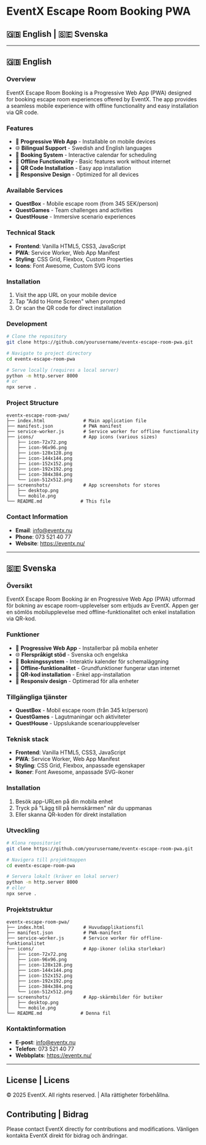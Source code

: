 # EventX Escape Room Booking PWA

## 🇬🇧 English | 🇸🇪 Svenska
 
---

## 🇬🇧 English

### Overview
EventX Escape Room Booking is a Progressive Web App (PWA) designed for booking escape room experiences offered by EventX. The app provides a seamless mobile experience with offline functionality and easy installation via QR code.

### Features
- 📱 **Progressive Web App** - Installable on mobile devices
- 🌐 **Bilingual Support** - Swedish and English languages
- 📅 **Booking System** - Interactive calendar for scheduling
- 🔄 **Offline Functionality** - Basic features work without internet
- 📲 **QR Code Installation** - Easy app installation
- 🎨 **Responsive Design** - Optimized for all devices

### Available Services
- **QuestBox** - Mobile escape room (from 345 SEK/person)
- **QuestGames** - Team challenges and activities
- **QuestHouse** - Immersive scenario experiences

### Technical Stack
- **Frontend**: Vanilla HTML5, CSS3, JavaScript
- **PWA**: Service Worker, Web App Manifest
- **Styling**: CSS Grid, Flexbox, Custom Properties
- **Icons**: Font Awesome, Custom SVG icons

### Installation
1. Visit the app URL on your mobile device
2. Tap "Add to Home Screen" when prompted
3. Or scan the QR code for direct installation

### Development
```bash
# Clone the repository
git clone https://github.com/yourusername/eventx-escape-room-pwa.git

# Navigate to project directory
cd eventx-escape-room-pwa

# Serve locally (requires a local server)
python -m http.server 8000
# or
npx serve .
```

### Project Structure
```
eventx-escape-room-pwa/
├── index.html              # Main application file
├── manifest.json           # PWA manifest
├── service-worker.js       # Service worker for offline functionality
├── icons/                  # App icons (various sizes)
│   ├── icon-72x72.png
│   ├── icon-96x96.png
│   ├── icon-128x128.png
│   ├── icon-144x144.png
│   ├── icon-152x152.png
│   ├── icon-192x192.png
│   ├── icon-384x384.png
│   └── icon-512x512.png
├── screenshots/            # App screenshots for stores
│   ├── desktop.png
│   └── mobile.png
└── README.md              # This file
```

### Contact Information
- **Email**: info@eventx.nu
- **Phone**: 073 521 40 77
- **Website**: https://eventx.nu/

---

## 🇸🇪 Svenska

### Översikt
EventX Escape Room Booking är en Progressive Web App (PWA) utformad för bokning av escape room-upplevelser som erbjuds av EventX. Appen ger en sömlös mobilupplevelse med offline-funktionalitet och enkel installation via QR-kod.

### Funktioner
- 📱 **Progressive Web App** - Installerbar på mobila enheter
- 🌐 **Flerspråkigt stöd** - Svenska och engelska
- 📅 **Bokningssystem** - Interaktiv kalender för schemaläggning
- 🔄 **Offline-funktionalitet** - Grundfunktioner fungerar utan internet
- 📲 **QR-kod installation** - Enkel app-installation
- 🎨 **Responsiv design** - Optimerad för alla enheter

### Tillgängliga tjänster
- **QuestBox** - Mobil escape room (från 345 kr/person)
- **QuestGames** - Lagutmaningar och aktiviteter
- **QuestHouse** - Uppslukande scenarioupplevelser

### Teknisk stack
- **Frontend**: Vanilla HTML5, CSS3, JavaScript
- **PWA**: Service Worker, Web App Manifest
- **Styling**: CSS Grid, Flexbox, anpassade egenskaper
- **Ikoner**: Font Awesome, anpassade SVG-ikoner

### Installation
1. Besök app-URLen på din mobila enhet
2. Tryck på "Lägg till på hemskärmen" när du uppmanas
3. Eller skanna QR-koden för direkt installation

### Utveckling
```bash
# Klona repositoriet
git clone https://github.com/yourusername/eventx-escape-room-pwa.git

# Navigera till projektmappen
cd eventx-escape-room-pwa

# Servera lokalt (kräver en lokal server)
python -m http.server 8000
# eller
npx serve .
```

### Projektstruktur
```
eventx-escape-room-pwa/
├── index.html              # Huvudapplikationsfil
├── manifest.json           # PWA-manifest
├── service-worker.js       # Service worker för offline-funktionalitet
├── icons/                  # App-ikoner (olika storlekar)
│   ├── icon-72x72.png
│   ├── icon-96x96.png
│   ├── icon-128x128.png
│   ├── icon-144x144.png
│   ├── icon-152x152.png
│   ├── icon-192x192.png
│   ├── icon-384x384.png
│   └── icon-512x512.png
├── screenshots/            # App-skärmbilder för butiker
│   ├── desktop.png
│   └── mobile.png
└── README.md              # Denna fil
```

### Kontaktinformation
- **E-post**: info@eventx.nu
- **Telefon**: 073 521 40 77
- **Webbplats**: https://eventx.nu/

---

## License | Licens
© 2025 EventX. All rights reserved. | Alla rättigheter förbehållna.

## Contributing | Bidrag
Please contact EventX directly for contributions and modifications.
Vänligen kontakta EventX direkt för bidrag och ändringar.
